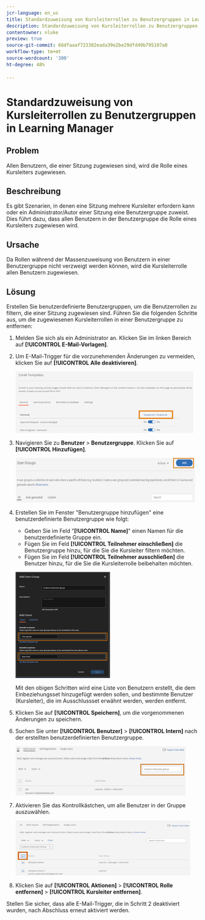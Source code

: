 ```yaml
---
jcr-language: en_us
title: Standardzuweisung von Kursleiterrollen zu Benutzergruppen in Learning Manager
description: Standardzuweisung von Kursleiterrollen zu Benutzergruppen in Learning Manager
contentowner: nluke
preview: true
source-git-commit: 66dfaaaf723382eada39e2be29dfd49b795107a0
workflow-type: tm+mt
source-wordcount: '300'
ht-degree: 48%

---
```




# Standardzuweisung von Kursleiterrollen zu Benutzergruppen in Learning Manager

## Problem

Allen Benutzern, die einer Sitzung zugewiesen sind, wird die Rolle eines Kursleiters zugewiesen.

## Beschreibung

Es gibt Szenarien, in denen eine Sitzung mehrere Kursleiter erfordern kann oder ein Administrator/Autor einer Sitzung eine Benutzergruppe zuweist. Dies führt dazu, dass allen Benutzern in der Benutzergruppe die Rolle eines Kursleiters zugewiesen wird.

## Ursache

Da Rollen während der Massenzuweisung von Benutzern in einer Benutzergruppe nicht verzweigt werden können, wird die Kursleiterrolle allen Benutzern zugewiesen.

## Lösung

Erstellen Sie benutzerdefinierte Benutzergruppen, um die Benutzerrollen zu filtern, die einer Sitzung zugewiesen sind. Führen Sie die folgenden Schritte aus, um die zugewiesenen Kursleiterrollen in einer Benutzergruppe zu entfernen:

1. Melden Sie sich als ein Administrator an. Klicken Sie im linken Bereich auf **[!UICONTROL E-Mail-Vorlagen]**.
1. Um E-Mail-Trigger für die vorzunehmenden Änderungen zu vermeiden, klicken Sie auf **[!UICONTROL Alle deaktivieren]**.

   ![](assets/instructor-disable-all.png)

1. Navigieren Sie zu **Benutzer** > **Benutzergruppe**. Klicken Sie auf **[!UICONTROL Hinzufügen]**.

   ![](assets/instructor-usergroups.png)

1. Erstellen Sie im Fenster &quot;Benutzergruppe hinzufügen&quot; eine benutzerdefinierte Benutzergruppe wie folgt:

   * Geben Sie im Feld &quot;**[!UICONTROL Name]**&quot; einen Namen für die benutzerdefinierte Gruppe ein.
   * Fügen Sie im Feld **[!UICONTROL Teilnehmer einschließen]** die Benutzergruppe hinzu, für die Sie die Kursleiter filtern möchten.
   * Fügen Sie im Feld **[!UICONTROL Teilnehmer ausschließen]** die Benutzer hinzu, für die Sie die Kursleiterrolle beibehalten möchten.

   ![](assets/instructor-add-ug.png)

   Mit den obigen Schritten wird eine Liste von Benutzern erstellt, die dem Einbeziehungsset hinzugefügt werden sollen, und bestimmte Benutzer (Kursleiter), die im Ausschlussset erwähnt werden, werden entfernt.

1. Klicken Sie auf **[!UICONTROL Speichern]**, um die vorgenommenen Änderungen zu speichern.
1. Suchen Sie unter **[!UICONTROL Benutzer]** > **[!UICONTROL Intern]** nach der erstellten benutzerdefinierten Benutzergruppe.

   ![](assets/instructor-custom-ug.png)

1. Aktivieren Sie das Kontrollkästchen, um alle Benutzer in der Gruppe auszuwählen.

   ![](assets/instructor-bulk-ug.png)

1. Klicken Sie auf **[!UICONTROL Aktionen]** > **[!UICONTROL Rolle entfernen]** > **[!UICONTROL Kursleiter entfernen]**.

Stellen Sie sicher, dass alle E-Mail-Trigger, die in Schritt 2 deaktiviert wurden, nach Abschluss erneut aktiviert werden.
